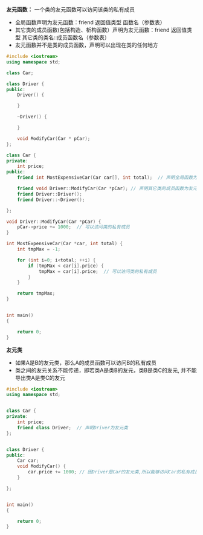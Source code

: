 **友元函数：** 一个类的友元函数可以访问该类的私有成员
* 全局函数声明为友元函数：friend 返回值类型 函数名（参数表）
* 其它类的成员函数(包括构造、析构函数）声明为友元函数：friend 返回值类型 其它类的类名::成员函数名（参数表）
* 友元函数并不是类的成员函数，声明可以出现在类的任何地方

```c++
#include <iostream>
using namespace std;

class Car;

class Driver {
public:
    Driver() {

    }

    ~Driver() {

    }

    void ModifyCar(Car * pCar);
};

class Car {
private:
    int price;
public:
    friend int MostExpensiveCar(Car car[], int total);  // 声明全局函数为友元函数

    friend void Driver::ModifyCar(Car *pCar); // 声明其它类的成员函数为友元函数
    friend Driver::Driver();
    friend Driver::~Driver();

};

void Driver::ModifyCar(Car *pCar) {
    pCar->price += 1000;  // 可以访问类的私有成员
}

int MostExpensiveCar(Car *car, int total) {
    int tmpMax = -1;

    for (int i=0; i<total; ++i) {
        if (tmpMax < car[i].price) {
            tmpMax = car[i].price;  // 可以访问类的私有成员
        }
    }

    return tmpMax;
}


int main()
{

    return 0;
}
```

**友元类**
* 如果A是B的友元类，那么A的成员函数可以访问B的私有成员
* 类之间的友元关系不能传递，即若类A是类B的友元，类B是类C的友元, 并不能导出类A是类C的友元
```c++
#include <iostream>
using namespace std;


class Car {
private:
    int price;
    friend class Driver;  // 声明Driver为友元类
};


class Driver {
public:
    Car car;
    void ModifyCar() {
        car.price += 1000; // 因Driver是Car的友元类,所以能够访问Car的私有成员
    }

};


int main()
{

    return 0;
}
```
